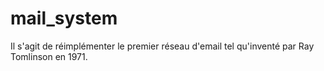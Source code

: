 # mail_system
Il s'agit de réimplémenter le premier réseau d'email tel qu'inventé par Ray  Tomlinson en 1971.
